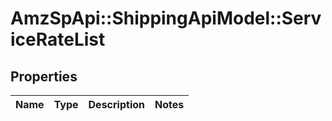 # AmzSpApi::ShippingApiModel::ServiceRateList

## Properties
Name | Type | Description | Notes
------------ | ------------- | ------------- | -------------


